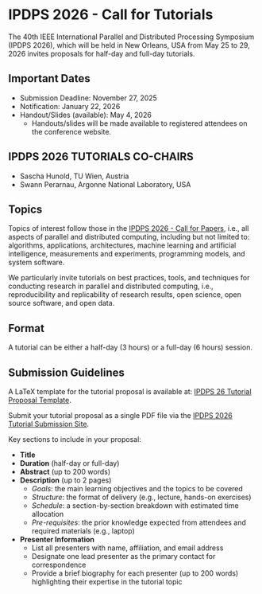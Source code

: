 
# IPDPS 2026 - Call for Tutorials

The 40th IEEE International Parallel and Distributed Processing Symposium (IPDPS 2026), which will be held in New Orleans, USA from May 25 to 29, 2026 invites proposals for half-day and full-day tutorials.

## Important Dates

- Submission Deadline: November 27, 2025
- Notification: January 22, 2026
- Handout/Slides (available): May 4, 2026
    - Handouts/slides will be made available to registered attendees on the conference website.

## IPDPS 2026 TUTORIALS CO-CHAIRS
- Sascha Hunold, TU Wien, Austria
- Swann Perarnau, Argonne National Laboratory, USA 

## Topics

Topics of interest follow those in the [IPDPS 2026 - Call for Papers](https://www.ipdps.org/ipdps2026/2026-call-for-papers.html), i.e., all aspects of parallel and distributed computing, including but not limited to: algorithms, applications, architectures, machine learning and artificial intelligence, measurements and experiments, programming models, and system software.

We particularly invite tutorials on best practices, tools, and techniques for conducting research in parallel and distributed computing, i.e., reproducibility and replicability of research results, open science, open source software, and open data.

## Format

A tutorial can be either a half-day (3 hours) or a full-day (6 hours) session.

## Submission Guidelines

A LaTeX template for the tutorial proposal is available at: [IPDPS 26 Tutorial Proposal Template](https://github.com/hunsa/ipdps26tutorials/tree/main/template).

Submit your tutorial proposal as a single PDF file via the [IPDPS 2026 Tutorial Submission Site](https://link_will_be_fixed).

Key sections to include in your proposal:
- **Title**
- **Duration** (half-day or full-day)
- **Abstract** (up to 200 words)
- **Description** (up to 2 pages)
  - *Goals*: the main learning objectives and the topics to be covered 
  - *Structure*: the format of delivery (e.g., lecture, hands-on exercises)
  - *Schedule*: a section-by-section breakdown with estimated time allocation
  - *Pre-requisites*: the prior knowledge expected from attendees and required materials (e.g., laptop)
- **Presenter Information**
  - List all presenters with name, affiliation, and email address
  - Designate one lead presenter as the primary contact for correspondence  
  - Provide a brief biography for each presenter (up to 200 words) highlighting their expertise in the tutorial topic

